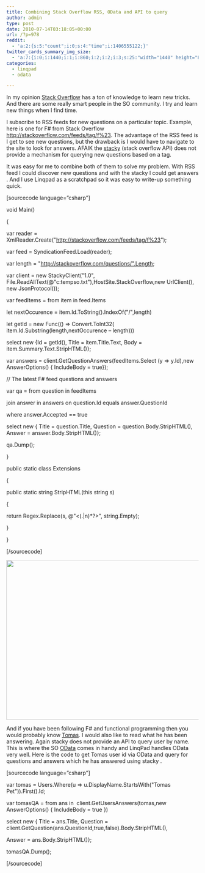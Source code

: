 ```yaml
---
title: Combining Stack Overflow RSS, OData and API to query
author: admin
type: post
date: 2010-07-14T03:18:05+00:00
url: /?p=978
reddit:
  - 'a:2:{s:5:"count";i:0;s:4:"time";i:1406555122;}'
twitter_cards_summary_img_size:
  - 'a:7:{i:0;i:1440;i:1;i:860;i:2;i:2;i:3;s:25:"width="1440" height="860"";s:4:"bits";i:8;s:8:"channels";i:3;s:4:"mime";s:10:"image/jpeg";}'
categories:
  - linqpad
  - odata

---
```

In my opinion [Stack Overflow][1] has a ton of knowledge to learn new tricks. And there are some really smart people in the SO community. I try and learn new things when I find time.

I subscribe to RSS feeds for new questions on a particular topic. Example, here is one for F# from Stack Overflow <http://stackoverflow.com/feeds/tag/f%23>. The advantage of the RSS feed is I get to see new questions, but the drawback is I would have to navigate to the site to look for answers. AFAIK the [stacky][2] (stack overflow API) does not provide a mechanism for querying new questions based on a tag.

It was easy for me to combine both of them to solve my problem. With RSS feed I could discover new questions and with the stacky I could get answers . And I use Linqpad as a scratchpad so it was easy to write-up something quick.

[sourcecode language=&#8221;csharp&#8221;]

void Main()
  
{
   
var reader = XmlReader.Create("http://stackoverflow.com/feeds/tag/f%23");
   
var feed = SyndicationFeed.Load<SyndicationFeed>(reader);
   
var length = "http://stackoverflow.com/questions/".Length;

var client = new StackyClient("1.0", File.ReadAllText(@"c:tempso.txt"),HostSite.StackOverflow,new UrlClient(), new JsonProtocol());

var feedItems = from item in feed.Items
                   
let nextOccurence = item.Id.ToString().IndexOf("/",length)
                   
let getId = new Func<int>(() => Convert.ToInt32( item.Id.Substring(length,nextOccurence &#8211; length)))
                   
select new {Id = getId(), Title = item.Title.Text, Body = item.Summary.Text.StripHTML()};

var answers = client.GetQuestionAnswers(feedItems.Select (y => y.Id),new AnswerOptions() { IncludeBody = true});

// The latest F# feed questions and answers
   
var qa = from question in feedItems
            
join answer in answers on question.Id equals answer.QuestionId
            
where answer.Accepted == true
            
select new { Title = question.Title, Question = question.Body.StripHTML(), Answer = answer.Body.StripHTML()};
   
qa.Dump();
  
}
  
public static class Extensions
  
{
        
public static string StripHTML(this string s)
        
{
           
return Regex.Replace(s, @"<(.|n)*?>", string.Empty);
        
}
  
}

[/sourcecode]

[<img class="alignnone size-full wp-image-981" title="SO" src="http://104.197.135.42/wp-content/uploads/2010/07/so1.jpg" alt="" width="700" height="418" />][3]

And if you have been following F# and functional programming then you would probably know [Tomas][4]. I would also like to read what he has been answering. Again stacky does not provide an API to query user by name. This is where the SO [OData][5] comes in handy and LinqPad handles OData very well. Here is the code to get Tomas user id via OData and query for questions and answers which he has answered using stacky .

[sourcecode language=&#8221;csharp&#8221;]
  
var tomas = Users.Where(u => u.DisplayName.StartsWith("Tomas Pet")).First().Id;
  
var tomasQA = from ans in  client.GetUsersAnswers(tomas,new AnswerOptions() { IncludeBody = true })
                
select new { Title = ans.Title, Question = client.GetQuestion(ans.QuestionId,true,false).Body.StripHTML(),
                
Answer = ans.Body.StripHTML()};
  
tomasQA.Dump();
  
[/sourcecode]

 [1]: http://stackoverflow.com/
 [2]: http://stacky.codeplex.com/
 [3]: http://104.197.135.42/wp-content/uploads/2010/07/so1.jpg
 [4]: http://tomasp.net/
 [5]: https://odata.sqlazurelabs.com/OData.svc/v0.1/rp1uiewita/StackOverflow